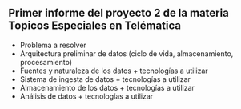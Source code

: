 ## Primer informe del proyecto 2 de la materia Topicos Especiales en Telématica 

* Problema a resolver
* Arquitectura preliminar de datos (ciclo de vida, almacenamiento, procesamiento)
* Fuentes y naturaleza de los datos + tecnologías a utilizar
* Sistema de ingesta de datos + tecnologías a utilizar
* Almacenamiento de los datos + tecnologías a utilizar
* Análisis de datos + tecnologías a utilizar 
